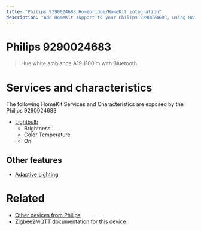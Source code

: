 ```yaml
---
title: "Philips 9290024683 Homebridge/HomeKit integration"
description: "Add HomeKit support to your Philips 9290024683, using Homebridge, Zigbee2MQTT and homebridge-z2m."
---
```

<!---
This file has been GENERATED using src/docgen/docgen.ts
DO NOT EDIT THIS FILE MANUALLY!
-->
# Philips 9290024683
> Hue white ambiance A19 1100lm with Bluetooth


# Services and characteristics
The following HomeKit Services and Characteristics are exposed by
the Philips 9290024683

* [Lightbulb](../../light.md)
  * Brightness
  * Color Temperature
  * On


## Other features
* [Adaptive Lighting](../../light.md)


# Related
* [Other devices from Philips](../index.md#philips)
* [Zigbee2MQTT documentation for this device](https://www.zigbee2mqtt.io/devices/9290024683.html)